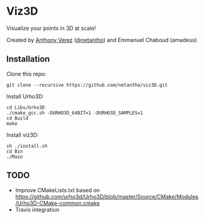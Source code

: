 # Viz3D

Visualize your points in 3D at scale!

Created by [Anthony Verez](http://www.anthony-verez.fr) ([@netantho](http://twitter.com/netantho)) and Emmanuel Chaboud (amadeus)

## Installation

Clone this repo:
```
git clone --recursive https://github.com/netantho/viz3D.git
```

Install Urho3D:
```
cd Libs/Urho3D
./cmake_gcc.sh -DURHO3D_64BIT=1 -DURHO3D_SAMPLES=1
cd Build
make
```

Install viz3D:
```
sh ./install.sh
cd Bin
./Main
```

## TODO

* Improve CMakeLists.txt based on https://github.com/urho3d/Urho3D/blob/master/Source/CMake/Modules/Urho3D-CMake-common.cmake
* Travis integration


